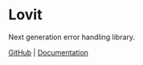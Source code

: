 # Lovit

Next generation error handling library.

[GitHub](https://github.com/lovit-dev/lovit) | [Documentation](https://lovit.dev)
